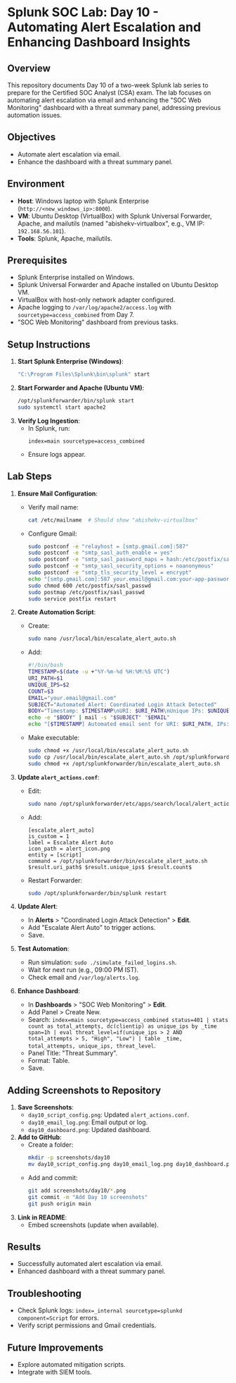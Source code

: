 # Splunk SOC Lab: Day 10 - Automating Alert Escalation and Enhancing Dashboard Insights

## Overview
This repository documents Day 10 of a two-week Splunk lab series to prepare for the Certified SOC Analyst (CSA) exam. The lab focuses on automating alert escalation via email and enhancing the "SOC Web Monitoring" dashboard with a threat summary panel, addressing previous automation issues.

## Objectives
- Automate alert escalation via email.
- Enhance the dashboard with a threat summary panel.

## Environment
- **Host**: Windows laptop with Splunk Enterprise (`http://<new_windows_ip>:8000`).
- **VM**: Ubuntu Desktop (VirtualBox) with Splunk Universal Forwarder, Apache, and mailutils (named "abishekv-virtualbox", e.g., VM IP: `192.168.56.101`).
- **Tools**: Splunk, Apache, mailutils.

## Prerequisites
- Splunk Enterprise installed on Windows.
- Splunk Universal Forwarder and Apache installed on Ubuntu Desktop VM.
- VirtualBox with host-only network adapter configured.
- Apache logging to `/var/log/apache2/access.log` with `sourcetype=access_combined` from Day 7.
- "SOC Web Monitoring" dashboard from previous tasks.

## Setup Instructions
1. **Start Splunk Enterprise (Windows)**:
   ```bash
   "C:\Program Files\Splunk\bin\splunk" start
   ```
2. **Start Forwarder and Apache (Ubuntu VM)**:
   ```bash
   /opt/splunkforwarder/bin/splunk start
   sudo systemctl start apache2
   ```
3. **Verify Log Ingestion**:
   - In Splunk, run:
     ```spl
     index=main sourcetype=access_combined
     ```
   - Ensure logs appear.

## Lab Steps
1. **Ensure Mail Configuration**:
   - Verify mail name:
     ```bash
     cat /etc/mailname  # Should show "abishekv-virtualbox"
     ```
   - Configure Gmail:
     ```bash
     sudo postconf -e "relayhost = [smtp.gmail.com]:587"
     sudo postconf -e "smtp_sasl_auth_enable = yes"
     sudo postconf -e "smtp_sasl_password_maps = hash:/etc/postfix/sasl_passwd"
     sudo postconf -e "smtp_sasl_security_options = noanonymous"
     sudo postconf -e "smtp_tls_security_level = encrypt"
     echo "[smtp.gmail.com]:587 your.email@gmail.com:your-app-password" | sudo tee /etc/postfix/sasl_passwd
     sudo chmod 600 /etc/postfix/sasl_passwd
     sudo postmap /etc/postfix/sasl_passwd
     sudo service postfix restart
     ```

2. **Create Automation Script**:
   - Create:
     ```bash
     sudo nano /usr/local/bin/escalate_alert_auto.sh
     ```
   - Add:
     ```bash
     #!/bin/bash
     TIMESTAMP=$(date -u +"%Y-%m-%d %H:%M:%S UTC")
     URI_PATH=$1
     UNIQUE_IPS=$2
     COUNT=$3
     EMAIL="your.email@gmail.com"
     SUBJECT="Automated Alert: Coordinated Login Attack Detected"
     BODY="Timestamp: $TIMESTAMP\nURI: $URI_PATH\nUnique IPs: $UNIQUE_IPS\nFailed Attempts: $COUNT"
     echo -e "$BODY" | mail -s "$SUBJECT" "$EMAIL"
     echo "[$TIMESTAMP] Automated email sent for URI: $URI_PATH, IPs: $UNIQUE_IPS, Attempts: $COUNT" >> /var/log/alerts.log
     ```
   - Make executable:
     ```bash
     sudo chmod +x /usr/local/bin/escalate_alert_auto.sh
     sudo cp /usr/local/bin/escalate_alert_auto.sh /opt/splunkforwarder/bin/
     sudo chmod +x /opt/splunkforwarder/bin/escalate_alert_auto.sh
     ```

3. **Update `alert_actions.conf`**:
   - Edit:
     ```bash
     sudo nano /opt/splunkforwarder/etc/apps/search/local/alert_actions.conf
     ```
   - Add:
     ```
     [escalate_alert_auto]
     is_custom = 1
     label = Escalate Alert Auto
     icon_path = alert_icon.png
     entity = [script]
     command = /opt/splunkforwarder/bin/escalate_alert_auto.sh $result.uri_path$ $result.unique_ips$ $result.count$
     ```
   - Restart Forwarder:
     ```bash
     sudo /opt/splunkforwarder/bin/splunk restart
     ```

4. **Update Alert**:
   - In **Alerts** > "Coordinated Login Attack Detection" > **Edit**.
   - Add "Escalate Alert Auto" to trigger actions.
   - Save.

5. **Test Automation**:
   - Run simulation: `sudo ./simulate_failed_logins.sh`.
   - Wait for next run (e.g., 09:00 PM IST).
   - Check email and `/var/log/alerts.log`.

6. **Enhance Dashboard**:
   - In **Dashboards** > "SOC Web Monitoring" > **Edit**.
   - Add Panel > Create New.
   - Search: `index=main sourcetype=access_combined status=401 | stats count as total_attempts, dc(clientip) as unique_ips by _time span=1h | eval threat_level=if(unique_ips > 2 AND total_attempts > 5, "High", "Low") | table _time, total_attempts, unique_ips, threat_level`.
   - Panel Title: "Threat Summary".
   - Format: Table.
   - Save.

## Adding Screenshots to Repository
1. **Save Screenshots**:
   - `day10_script_config.png`: Updated `alert_actions.conf`.
   - `day10_email_log.png`: Email output or log.
   - `day10_dashboard.png`: Updated dashboard.
2. **Add to GitHub**:
   - Create a folder:
     ```bash
     mkdir -p screenshots/day10
     mv day10_script_config.png day10_email_log.png day10_dashboard.png screenshots/day10/
     ```
   - Add and commit:
     ```bash
     git add screenshots/day10/*.png
     git commit -m "Add Day 10 screenshots"
     git push origin main
     ```
3. **Link in README**:
   - Embed screenshots (update when available).

## Results
- Successfully automated alert escalation via email.
- Enhanced dashboard with a threat summary panel.

## Troubleshooting
- Check Splunk logs: `index=_internal sourcetype=splunkd component=Script` for errors.
- Verify script permissions and Gmail credentials.

## Future Improvements
- Explore automated mitigation scripts.
- Integrate with SIEM tools.